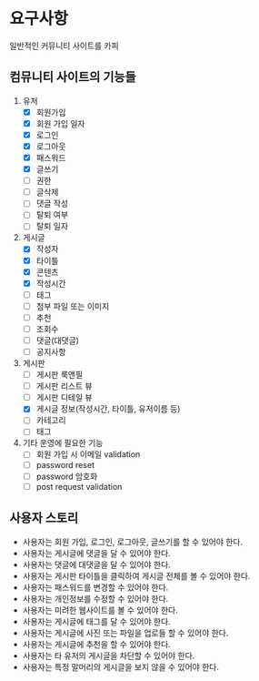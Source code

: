 # 요구사항

일반적인 커뮤니티 사이트를 카피

## 컴뮤니티 사이트의 기능들

1. 유저
    - [x]  회원가입
    - [x]  회원 가입 일자
    - [x]  로그인
    - [x]  로그아웃
    - [x]  패스워드
    - [x]  글쓰기
    - [ ]  권한
    - [ ]  글삭제
    - [ ]  댓글 작성
    - [ ]  탈퇴 여부
    - [ ]  탈퇴 일자
2. 게시글
    - [x] 작성자
    - [x] 타이틀
    - [x] 콘텐츠
    - [x] 작성시간
    - [ ] 태그
    - [ ] 첨부 파일 또는 이미지
    - [ ] 추천
    - [ ] 조회수
    - [ ] 댓글(대댓글)
    - [ ] 공지사항
3. 게시판
    - [ ] 게시판 룩앤필
    - [ ] 게시판 리스트 뷰
    - [ ] 게시판 디테일 뷰
    - [x] 게시글 정보(작성시간, 타이틀, 유저이름 등)
    - [ ] 카테고리
    - [ ] 태그
4. 기타 운영에 필요한 기능
    - [ ] 회원 가입 시 이메일 validation
    - [ ] password reset
    - [ ] password 암호화
    - [ ] post request validation

## 사용자 스토리

- 사용자는 회원 가입, 로그인, 로그아웃, 글쓰기를 할 수 있어야 한다.
- 사용자는 게시글에 댓글을 달 수 있어야 한다.
- 사용자는 댓글에 대댓글을 달 수 있어야 한다.
- 사용자는 게시판 타이틀을 클릭하여 게시글 전체를 볼 수 있어야 한다.
- 사용자는 패스워드를 변경할 수 있어야 한다.
- 사용자는 개인정보를 수정할 수 있어야 한다.
- 사용자는 미려한 웹사이트를 볼 수 있어야 한다.
- 사용자는 게시글에 태그를 달 수 있어야 한다.
- 사용자는 게시글에 사진 또는 파일을 업로들 할 수 있어야 한다.
- 사용자는 게시글에 추천을 할 수 있어야 한다.
- 사용자는 타 유저의 게시글을 차단할 수 있어야 한다.
- 사용자는 특정 말머리의 게시글을 보지 않을 수 있어야 한다.
